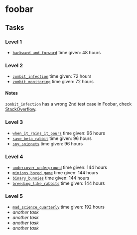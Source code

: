 # foobar

## Tasks
### Level 1
* [`backward_and_forward`](tasks/backward_and_forward) time given: 48 hours

### Level 2
* [`zombit_infection`](tasks/zombit_infection) time given: 72 hours
* [`zombit_monitoring`](tasks/zombit_monitoring) time given: 72 hours

#### Notes
`zombit_infection` has a wrong 2nd test case in Foobar, check [StackOverflow](http://stackoverflow.com/questions/38006104/foobar-zombit-infection-challenge).

### Level 3
* [`when_it_rains_it_pours`](tasks/when_it_rains_it_pours) time given: 96 hours
* [`save_beta_rabbit`](tasks/save_beta_rabbit) time given: 96 hours
* [`spy_snippets`](tasks/spy_snippets) time given: 96 hours

### Level 4
* [`undercover_underground`](tasks/undercover_underground) time given: 144 hours
* [`minions_bored_game`](tasks/minions_bored_game) time given: 144 hours
* [`binary_bunnies`](tasks/binary_bunnies) time given: 144 hours
* [`breeding_like_rabbits`](tasks/breeding_like_rabbits) time given: 144 hours

### Level 5
* [`mad_science_quarterly`](tasks/mad_science_quarterly) time given: 192 hours
* _another task_
* _another task_
* _another task_
* _another task_